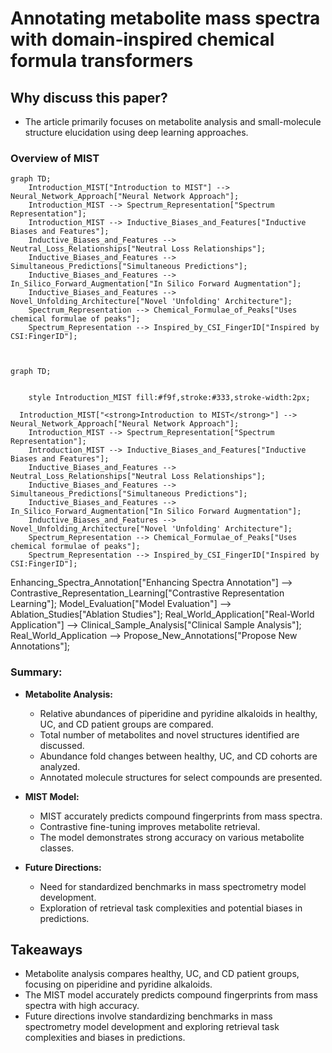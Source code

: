 # Annotating metabolite mass spectra with domain-inspired chemical formula transformers

## Why discuss this paper?
- The article primarily focuses on metabolite analysis and small-molecule structure elucidation using deep learning approaches.
### Overview of MIST
```mermaid
graph TD;
    Introduction_MIST["Introduction to MIST"] --> Neural_Network_Approach["Neural Network Approach"];
    Introduction_MIST --> Spectrum_Representation["Spectrum Representation"];
    Introduction_MIST --> Inductive_Biases_and_Features["Inductive Biases and Features"];
    Inductive_Biases_and_Features --> Neutral_Loss_Relationships["Neutral Loss Relationships"];
    Inductive_Biases_and_Features --> Simultaneous_Predictions["Simultaneous Predictions"];
    Inductive_Biases_and_Features --> In_Silico_Forward_Augmentation["In Silico Forward Augmentation"];
    Inductive_Biases_and_Features --> Novel_Unfolding_Architecture["Novel 'Unfolding' Architecture"];
    Spectrum_Representation --> Chemical_Formulae_of_Peaks["Uses chemical formulae of peaks"];
    Spectrum_Representation --> Inspired_by_CSI_FingerID["Inspired by CSI:FingerID"];
    
  
```
```mermaid
graph TD;
    
    
    style Introduction_MIST fill:#f9f,stroke:#333,stroke-width:2px;
  
  Introduction_MIST["<strong>Introduction to MIST</strong>"] --> Neural_Network_Approach["Neural Network Approach"];
    Introduction_MIST --> Spectrum_Representation["Spectrum Representation"];
    Introduction_MIST --> Inductive_Biases_and_Features["Inductive Biases and Features"];
    Inductive_Biases_and_Features --> Neutral_Loss_Relationships["Neutral Loss Relationships"];
    Inductive_Biases_and_Features --> Simultaneous_Predictions["Simultaneous Predictions"];
    Inductive_Biases_and_Features --> In_Silico_Forward_Augmentation["In Silico Forward Augmentation"];
    Inductive_Biases_and_Features --> Novel_Unfolding_Architecture["Novel 'Unfolding' Architecture"];
    Spectrum_Representation --> Chemical_Formulae_of_Peaks["Uses chemical formulae of peaks"];
    Spectrum_Representation --> Inspired_by_CSI_FingerID["Inspired by CSI:FingerID"];

```


Enhancing_Spectra_Annotation["Enhancing Spectra Annotation"] --> Contrastive_Representation_Learning["Contrastive Representation Learning"];
    Model_Evaluation["Model Evaluation"] --> Ablation_Studies["Ablation Studies"];
    Real_World_Application["Real-World Application"] --> Clinical_Sample_Analysis["Clinical Sample Analysis"];
    Real_World_Application --> Propose_New_Annotations["Propose New Annotations"];

### Summary:

- **Metabolite Analysis:**
  - Relative abundances of piperidine and pyridine alkaloids in healthy, UC, and CD patient groups are compared.
  - Total number of metabolites and novel structures identified are discussed.
  - Abundance fold changes between healthy, UC, and CD cohorts are analyzed.
  - Annotated molecule structures for select compounds are presented.

- **MIST Model:**
  - MIST accurately predicts compound fingerprints from mass spectra.
  - Contrastive fine-tuning improves metabolite retrieval.
  - The model demonstrates strong accuracy on various metabolite classes.

- **Future Directions:**
  - Need for standardized benchmarks in mass spectrometry model development.
  - Exploration of retrieval task complexities and potential biases in predictions.


## Takeaways
- Metabolite analysis compares healthy, UC, and CD patient groups, focusing on piperidine and pyridine alkaloids.
- The MIST model accurately predicts compound fingerprints from mass spectra with high accuracy.
- Future directions involve standardizing benchmarks in mass spectrometry model development and exploring retrieval task complexities and biases in predictions.